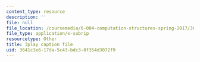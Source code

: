 ```yaml
---
content_type: resource
description: ''
file: null
file_location: /coursemedia/6-004-computation-structures-spring-2017/3641c3e617da5c43bdc30f354d3072f9_3683025.vtt
file_type: application/x-subrip
resourcetype: Other
title: 3play caption file
uid: 3641c3e6-17da-5c43-bdc3-0f354d3072f9
---
```

